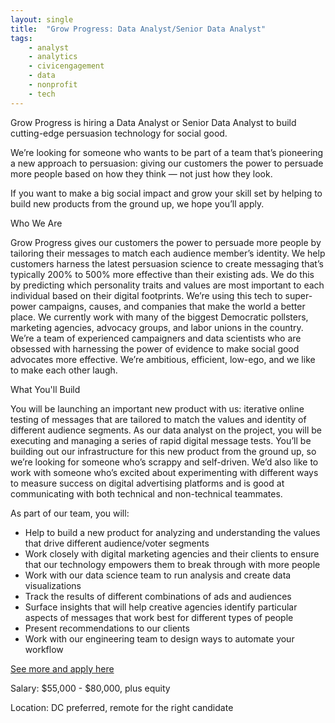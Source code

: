 ```yaml
---
layout: single
title:  "Grow Progress: Data Analyst/Senior Data Analyst"
tags: 
    - analyst
    - analytics
    - civicengagement
    - data
    - nonprofit
    - tech
---
```


Grow Progress is hiring a Data Analyst or Senior Data Analyst to build cutting-edge persuasion technology for social good.

We’re looking for someone who wants to be part of a team that’s pioneering a new approach to persuasion: giving our customers the power to persuade more people based on how they think — not just how they look.

If you want to make a big social impact and grow your skill set by helping to build new products from the ground up, we hope you’ll apply.



Who We Are

Grow Progress gives our customers the power to persuade more people by tailoring their messages to match each audience member’s identity. We help customers harness the latest persuasion science to create messaging that’s typically 200% to 500% more effective than their existing ads. We do this by predicting which personality traits and values are most important to each individual based on their digital footprints.
We’re using this tech to super-power campaigns, causes, and companies that make the world a better place. We currently work with many of the biggest Democratic pollsters, marketing agencies, advocacy groups, and labor unions in the country.
We’re a team of experienced campaigners and data scientists who are obsessed with harnessing the power of evidence to make social good advocates more effective. We’re ambitious, efficient, low-ego, and we like to make each other laugh.


What You'll Build

You will be launching an important new product with us: iterative online testing of messages that are tailored to match the values and identity of different audience segments. As our data analyst on the project, you will be executing and managing a series of rapid digital message tests. You’ll be building out our infrastructure for this new product from the ground up, so we’re looking for someone who’s scrappy and self-driven. We’d also like to work with someone who’s excited about experimenting with different ways to measure success on digital advertising platforms and is good at communicating with both technical and non-technical teammates.

As part of our team, you will:
* Help to build a new product for analyzing and understanding the values that drive different audience/voter segments
* Work closely with digital marketing agencies and their clients to ensure that our technology empowers them to break through with more people
* Work with our data science team to run analysis and create data visualizations
* Track the results of different combinations of ads and audiences
* Surface insights that will help creative agencies identify particular aspects of messages that work best for different types of people
* Present recommendations to our clients
* Work with our engineering team to design ways to automate your workflow


[See more and apply here](https://growprogress.recruitee.com/o/data-analystsenior-data-analyst)

Salary: $55,000 - $80,000, plus equity

Location: DC preferred, remote for the right candidate
